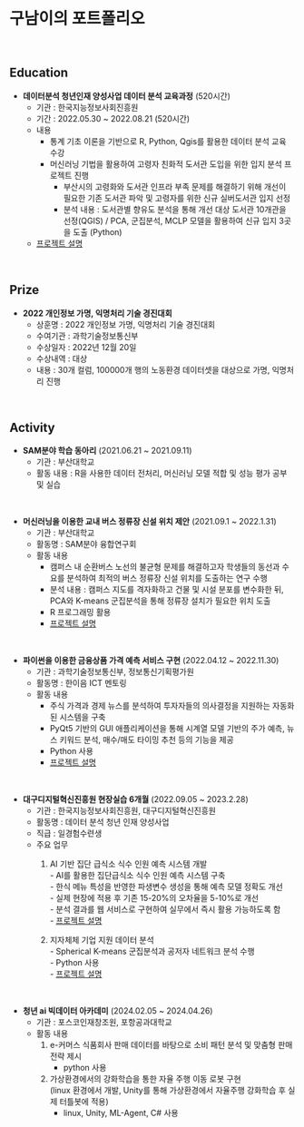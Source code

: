 # 구남이의 포트폴리오

<br/>

## Education
+ __데이터분석 청년인재 양성사업 데이터 분석 교육과정__ (520시간)
  + 기관 : 한국지능정보사회진흥원
  + 기간 : 2022.05.30 ~ 2022.08.21 (520시간)
  + 내용
    + 통계 기초 이론을 기반으로 R, Python, Qgis를 활용한 데이터 분석 교육 수강
    + 머신러닝 기법을 활용하여 고령자 친화적 도서관 도입을 위한 입지 분석 프로젝트 진행
      + 부산시의 고령화와 도서관 인프라 부족 문제를 해결하기 위해 개선이 필요한 기존 도서관 파악 및 고령자를 위한 신규 실버도서관 입지 선정
      + 분석 내용 : 도서관별 향유도 분석을 통해 개선 대상 도서관 10개관을 선정(QGIS) / PCA, 군집분석, MCLP 모델을 활용하여 신규 입지 3곳을 도출 (Python)
  + [프로젝트 설명](https://github.com/gunami0058/portfolio/blob/main/%EA%B3%A0%EB%A0%B9%EC%9E%90%20%EC%B9%9C%ED%99%94%EC%A0%81%20%EB%8F%84%EC%84%9C%EA%B4%80%20%EB%8F%84%EC%9E%85%EC%9D%84%20%EC%9C%84%ED%95%9C%20%EB%8D%B0%EC%9D%B4%ED%84%B0%20%EA%B8%B0%EB%B0%98%20%EC%9E%85%EC%A7%80%20%EB%B6%84%EC%84%9D.pdf)

<br/>

## Prize
+ __2022 개인정보 가명, 익명처리 기술 경진대회__
  + 상훈명 : 2022 개인정보 가명, 익명처리 기술 경진대회
  + 수여기관 : 과학기술정보통신부
  + 수상일자 : 2022년 12월 20일
  + 수상내역 : 대상
  + 내용 : 30개 컬럼, 100000개 행의 노동환경 데이터셋을 대상으로 가명, 익명처리 진행

<br/>

## Activity
+ __SAM분야 학습 동아리__ (2021.06.21 ~ 2021.09.11)
  + 기관 : 부산대학교
  + 활동 내용 : R을 사용한 데이터 전처리, 머신러닝 모델 적합 및 성능 평가 공부 및 실습
<br/>

+ __머신러닝을 이용한 교내 버스 정류장 신설 위치 제안__ (2021.09.1 ~ 2022.1.31)
  + 기관 : 부산대학교
  + 활동명 : SAM분야 융합연구회
  + 활동 내용 
    + 캠퍼스 내 순환버스 노선의 불균형 문제를 해결하고자 학생들의 동선과 수요를 분석하여 최적의 버스 정류장 신설 위치를 도출하는 연구 수행
    + 분석 내용 : 캠퍼스 지도를 격자화하고 건물 및 시설 분포를 변수화한 뒤, PCA와 K-means 군집분석을 통해 정류장 설치가 필요한 위치 도출
    + R 프로그래밍 활용
    + [프로젝트 설명](https://github.com/gunami0058/portfolio/blob/main/%EB%A8%B8%EC%8B%A0%EB%9F%AC%EB%8B%9D%EC%9D%84%20%EC%9D%B4%EC%9A%A9%ED%95%9C%20%EA%B5%90%EB%82%B4%20%EB%B2%84%EC%8A%A4%EC%A0%95%EB%A5%98%EC%9E%A5%20%EC%8B%A0%EC%84%A4%20%EC%9C%84%EC%B9%98%20%EC%84%A0%EC%A0%95.pdf)

<br/>

+ __파이썬을 이용한 금융상품 가격 예측 서비스 구현__ (2022.04.12 ~ 2022.11.30)
   + 기관 : 과학기술정보통신부, 정보통신기획평가원
   +  활동명 : 한이음 ICT 멘토링
   +  활동 내용
      +  주식 가격과 경제 뉴스를 분석하여 투자자들의 의사결정을 지원하는 자동화된 시스템을 구축
      +  PyQt5 기반의 GUI 애플리케이션을 통해 시계열 모델 기반의 주가 예측, 뉴스 키워드 분석, 매수/매도 타이밍 추천 등의 기능을 제공
      +  Python 사용
      +  [프로젝트 설명](https://github.com/gunami0058/portfolio/blob/main/%ED%8C%8C%EC%9D%B4%EC%8D%AC%EC%9D%84%20%EC%9D%B4%EC%9A%A9%ED%95%9C%20%EA%B8%88%EC%9C%B5%EC%83%81%ED%92%88%20%EA%B0%80%EA%B2%A9%20%EC%98%88%EC%B8%A1%20%EC%84%9C%EB%B9%84%EC%8A%A4%20%EA%B5%AC%ED%98%84.pdf)

<br/> 

+ __대구디지털혁신진흥원 현장실습 6개월__ (2022.09.05 ~ 2023.2.28)
  + 기관 : 한국지능정보사회진흥원, 대구디지털혁신진흥원
  + 활동명 : 데이터 분석 청년 인재 양성사업
  + 직급 : 일경험수련생
  + 주요 업무
    1. AI 기반 집단 급식소 식수 인원 예측 시스템 개발 
    <br/> - AI를 활용한 집단급식소 식수 인원 예측 시스템 구축
    <br/> - 한식 메뉴 특성을 반영한 파생변수 생성을 통해 예측 모델 정확도 개선
    <br/> - 실제 현장에 적용 후 기존 15-20%의 오차율을 5-10%로 개선
    <br/> - 분석 결과를 웹 서비스로 구현하여 실무에서 즉시 활용 가능하도록 함
    <br/> - [프로젝트 설명](https://github.com/gunami0058/portfolio/blob/main/AI%20%EA%B8%B0%EB%B0%98%20%EC%A7%91%EB%8B%A8%EA%B8%89%EC%8B%9D%EC%86%8C%20%EC%8B%9D%EC%88%98%20%EC%98%88%EC%B8%A1%20%EC%8B%9C%EC%8A%A4%ED%85%9C%20%EA%B5%AC%EC%B6%95.pdf)

    2. 지자체체 기업 지원 데이터 분석 
    <br/> - Spherical K-means 군집분석과 공저자 네트워크 분석 수행
    <br/> - Python 사용
    <br/> - [프로젝트 설명](https://github.com/gunami0058/portfolio/blob/main/%EC%A7%80%EC%9E%90%EC%B2%B4%20%EA%B8%B0%EC%97%85%EC%A7%80%EC%9B%90%20%EB%8D%B0%EC%9D%B4%ED%84%B0%20%EB%B6%84%EC%84%9D.pdf)

<br/> 

+ __청년 ai 빅데이터 아카데미__ (2024.02.05 ~ 2024.04.26)
  + 기관 : 포스코인재창조원, 포항공과대학교
  + 활동 내용
    1.   e-커머스 식품회사 판매 데이터를 바탕으로 소비 패턴 분석 및 맞춤형 판매 전략 제시
          + python 사용
    2.   가상환경에서의 강화학습을 통한 자율 주행 이동 로봇 구현 <br/> (linux 환경에서 개발, Unity를 통해 가상환경에서 자율주행 강화학습 후 실제 터틀봇에 적용)
          + linux, Unity, ML-Agent, C# 사용
